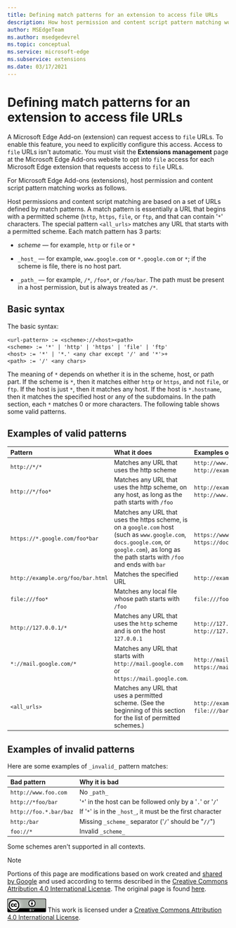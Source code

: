 ```yaml
---
title: Defining match patterns for an extension to access file URLs
description: How host permission and content script pattern matching works, with examples.
author: MSEdgeTeam
ms.author: msedgedevrel
ms.topic: conceptual
ms.service: microsoft-edge
ms.subservice: extensions
ms.date: 03/17/2021
---
```

<!-- Copyright A. W. Fuchs

Licensed under the Apache License, Version 2.0 (the "License");
you may not use this file except in compliance with the License.
You may obtain a copy of the License at

    https://www.apache.org/licenses/LICENSE-2.0

Unless required by applicable law or agreed to in writing, software
distributed under the License is distributed on an "AS IS" BASIS,
WITHOUT WARRANTIES OR CONDITIONS OF ANY KIND, either express or implied.
See the License for the specific language governing permissions and
limitations under the License.  -->
# Defining match patterns for an extension to access file URLs

A Microsoft Edge Add-on (extension) can request access to `file` URLs.  To enable this feature, you need to explicitly configure this access.  Access to `file` URLs isn't automatic.  You must visit the **Extensions management** page at the Microsoft Edge Add-ons website to opt into `file` access for each Microsoft Edge extension that requests access to `file` URLs.

For Microsoft Edge Add-ons (extensions), host permission and content script pattern matching works as follows.

Host permissions and content script matching are based on a set of URLs defined by match patterns.  A match pattern is essentially a URL that begins with a permitted scheme (`http`, `https`, `file`, or `ftp`, and that can contain '`*`' characters.  The special pattern `<all_urls>` matches any URL that starts with a permitted scheme.  Each match pattern has 3 parts:

*   _scheme_ — for example, `http` or `file` or `*`

*   `_host_` — for example, `www.google.com` or `*.google.com` or `*`; if the scheme is file, there is no host part.
*   `_path_` — for example, `/*`, `/foo*`, or `/foo/bar`.  The path must be present in a host permission, but is always treated as `/*`.


<!-- ====================================================================== -->
## Basic syntax

The basic syntax:

```shell
<url-pattern> := <scheme>://<host><path>
<scheme> := '*' | 'http' | 'https' | 'file' | 'ftp'
<host> := '*' | '*.' <any char except '/' and '*'>+
<path> := '/' <any chars>
```

The meaning of `*` depends on whether it is in the scheme, host, or path part.  If the scheme is `*`, then it matches either `http` or `https`, and not `file`, or `ftp`.  If the host is just `*`, then it matches any host. If the host is `*.hostname`, then it matches the specified host or any of the subdomains.  In the path section, each `*` matches 0 or more characters.  The following table shows some valid patterns.


<!-- ====================================================================== -->
## Examples of valid patterns

| Pattern | What it does | Examples of matching URLs |
|:--- |:--- |:--- |
| `http://*/*` | Matches any URL that uses the http scheme | `http://www.google.com` `http://example.org/foo/bar.html` |
| `http://*/foo*` | Matches any URL that uses the http scheme, on any host, as long as the path starts with `/foo` | `http://example.com/foo/bar.html` `http://www.google.com/foo` |
| `https://*.google.com/foo*bar` | Matches any URL that uses the https scheme, is on a `google.com` host (such as `www.google.com`, `docs.google.com`, or `google.com`), as long as the path starts with `/foo` and ends with `bar` | `https://www.google.com/foo/baz/bar` `https://docs.google.com/foobar` |
| `http://example.org/foo/bar.html` | Matches the specified URL | `http://example.org/foo/bar.html` |
|`file:///foo*` | Matches any local file whose path starts with `/foo` | `file:///foo/bar.html` `file:///foo` |
| `http://127.0.0.1/*` | Matches any URL that uses the `http` scheme and is on the host `127.0.0.1` | `http://127.0.0.1` `http://127.0.0.1/foo/bar.html` |
| `*://mail.google.com/*` | Matches any URL that starts with `http://mail.google.com` or `https://mail.google.com`. | `http://mail.google.com/foo/baz/bar` `https://mail.google.com/foobar` |
| `<all_urls>` | Matches any URL that uses a permitted scheme. (See the beginning of this section for the list of permitted schemes.) | `http://example.org/foo/bar.html` `file:///bar/baz.html` |


<!-- ====================================================================== -->
## Examples of invalid patterns

Here are some examples of `_invalid_` pattern matches:

| Bad pattern | Why it is bad |
|:--- |:--- |
| `http://www.foo.com` | No `_path_` |
| `http://*foo/bar` | '`*`' in the host can be followed only by a '`.`' or '`/`' |
| `http://foo.*.bar/baz` | If '`*`' is in the `_host_`, it must be the first character |
| `http:/bar` | Missing `_scheme_` separator ('`/`' should be "`//`") |
| `foo://*` | Invalid `_scheme_` |

Some schemes aren't supported in all contexts.


<!-- ====================================================================== -->
> [!NOTE]
> Portions of this page are modifications based on work created and [shared by Google](https://developers.google.com/terms/site-policies) and used according to terms described in the [Creative Commons Attribution 4.0 International License](https://creativecommons.org/licenses/by/4.0).
> The original page is found [here](https://developer.chrome.com/docs/extensions/develop/concepts/match-patterns).

[![Creative Commons License](../../media/cc-logo/88x31.png)](https://creativecommons.org/licenses/by/4.0)
This work is licensed under a [Creative Commons Attribution 4.0 International License](https://creativecommons.org/licenses/by/4.0).
